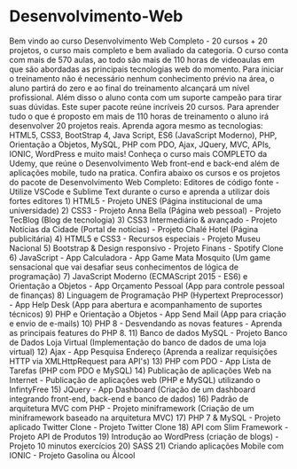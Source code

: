 # Desenvolvimento-Web
  Bem vindo ao curso Desenvolvimento Web Completo - 20 cursos + 20 projetos, o curso mais completo e bem avaliado da categoria.  O curso conta com mais de 570 aulas, ao todo são mais de 110 horas de videoaulas em que são abordadas as principais tecnologias web do momento.  Para iniciar o treinamento não é necessário nenhum conhecimento prévio na área, o aluno partirá do zero e ao final do treinamento alcançará um nível profissional. Além disso o aluno conta com um suporte campeão para tirar suas dúvidas.  Este super pacote reúne incríveis 20 cursos. Para aprender tudo o que é proposto em mais de 110 horas de treinamento o aluno irá desenvolver 20 projetos reais.  Aprenda agora mesmo as tecnologias: HTML5, CSS3, BootStrap 4, Java Script, ES6 (JavaScript Moderno), PHP, Orientação a Objetos, MySQL, PHP com PDO, Ajax, JQuery, MVC, APIs, IONIC, WordPress e muito mais!   Conheça o curso mais COMPLETO da Udemy, que reúne o Desenvolvimento Web front-end e back-end além de aplicações mobile, tudo na pratica.    Confira abaixo os cursos e os projetos do pacote de Desenvolvimento Web Completo:  Editores de código fonte  - Utilize VSCode e Sublime Text durante o curso e aprenda a utilizar dois fortes editores    1) HTML5  - Projeto UNES (Página institucional de uma universidade)    2) CSS3  - Projeto Anna Bella (Página web pessoal)  - Projeto TecBlog (Blog de tecnologia)    3) CSS3 Intermediário & avançado  - Projeto Notícias da Cidade (Portal de notícias)  - Projeto Chalé Hotel (Página publicitária)    4) HTML5 e CSS3 - Recursos especiais    - Projeto Museu Nacional    5) Bootstrap & Design responsivo  - Projeto Finans  - Spotify Clone    6) JavaScript  - App Calculadora  - App Game Mata Mosquito (Um game sensacional que vai desafiar seus conhecimentos de lógica de programação)    7) JavaScript Moderno (ECMAScript 2015 - ES6) e Orientação a Objetos  - App Orçamento Pessoal (App para controle pessoal de finanças)    8) Linguagem de Programação PHP  (Hypertext Preprocessor)  - App Help Desk (App para abertura e acompanhamento de suportes técnicos)    9) PHP e Orientação a Objetos  - App Send Mail (App para criação e envio de e-mails)    10) PHP 8 - Desvendando as novas features  - Aprenda as principais features do PHP 8.    11) Banco de dados MySQL  - Projeto Banco de Dados Loja Virtual (Implementação do banco de dados de uma loja virtual)    12) Ajax  - App Pesquisa Endereço (Aprenda a realizar requisições HTTP via XMLHttpRequest para API's)    13) PHP com PDO  - App Lista de Tarefas (PHP com PDO e MySQL)    14) Publicação de aplicações Web na Internet    - Publicação de aplicações web (PHP e MySQL) utilizando o InfintyFree    15) JQuery  - App Dashboard (Criação de um dashboard integrando front-end, back-end e banco de dados)    16) Padrão de arquitetura MVC com PHP  - Projeto miniframework (Criação de um miniframework baseado na arquitetura MVC)    17) PHP 7 & MySQL - Projeto aplicado Twitter Clone  - Projeto Twitter Clone    18) API com Slim Framework  - Projeto API de Produtos    19) Introdução ao WordPress (criação de blogs)  - Projeto 10 minutos exercícios    20) SASS    21) Criando aplicações Mobile com IONIC - Projeto Gasolina ou Álcool
